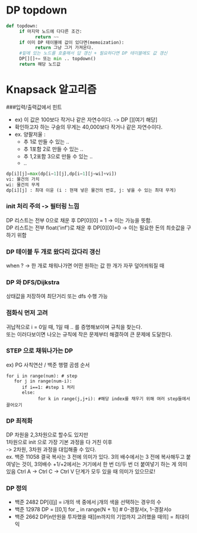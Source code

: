 # DP topdown

```python
def topdown:
     if 마지막 노드에 다다른 조건:
           return ~~
     if 이미 DP 테이블에 값이 있다면(memoization):
           return 그냥 그거 가져온다.
     #밑에 있는 노드를 호출해서 답 갱신 + 필요하다면 DP 테이블에도 값 갱신
     DP[][]+= 또는 min .. topdown() 
     return 해당 노드값
```

# Knapsack 알고리즘
###입력/출력값에서 힌트
- ex) 이 값은 100보다 작거나 같은 자연수이다. -> DP [][여기 해당]
- 확인하고자 하는 구슬의 무게는 40,000보다 작거나 같은 자연수이다.
- ex. 양팔저울 : 
  - 추 1로 만들 수 있는 ..
  - 추 1포함 2로 만들 수 있는 ..
  - 추 1,2포함 3으로 만들 수 있는 ..
  - ..

```python
dp[i][j]=max(dp[i−1][j],dp[i−1][j−wi]+vi])
vi: 물건의 가치
wi: 물건의 무게
dp[i][j] : 최대 이윤 (i : 현재 넣은 물건의 번호, j: 넣을 수 있는 최대 무게)
```

### init 처리 주의 -> 필터링 느낌
DP 리스트는 전부 0으로 채운 후 DP[0][0] = 1 -> 이는 가능을 뜻함.    
DP 리스트는 전부 float('inf')로 채운 후 DP[0][0]=0 -> 이는 필요한 돈의 최솟값을 구하기 위함

### DP 테이블 두 개로 왔다리 갔다리 갱신
when ? -> 한 개로 채워나가면 어떤 원하는 값 한 개가 자꾸 덮어씌워질 때

### DP 와 DFS/Dijkstra
상태값을 저장하여 최단거리 또는 dfs 수행 가능

### 점화식 먼저 고려
귀납적으로 i = 0일 때, 1일 때 .. 를 증명해보이며 규칙을 찾는다.   
또는 이러다보이면 나오는 규칙에 작은 문제부터 해결하여 큰 문제에 도달한다.

### STEP 으로 채워나가는 DP
ex) PG 사칙연산 / 백준 행렬 곰셈 순서   
```
for i in range(num): # step
   for j in range(num-i):
      if i==1: #step 1 처리
      else:
            for k in range(j,j+i): #해당 index를 채우기 위해 여러 step들에서 끌어오기

```      

### DP 최적화
DP 차원을 2,3차원으로 할수도 있지만   
1차원으로 init 으로 가장 기본 과정을 다 거친 이후   
-> 2차원, 3차원 과정을 대입해줄 수 있다.   
ex. 백준 11058
결국 복사는 3 전에 의미가 있다.
3의 배수에서는 3 전에 복사해두고 붙여넣는 것이, 3의배수 +1/+2에서는 거기에서 한 번 더/두 번 더 붙여넣기 하는 게 의미있음
Ctrl A -> Ctrl C -> Ctrl V 단계가 모두 있을 때 의미가 있으므로!


### DP 정의
- 백준 2482
DP[i][j] = i개의 색 중에서 j개의 색을 선택하는 경우의 수
- 백준 12978
DP = [[0,1] for _ in range(N + 1)] # 0-경찰서x, 1-경찰서o
- 백준 2662
DP[n만원을 투자했을 때][m까지의 기업까지 고려했을 때의] = 최대이익
